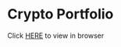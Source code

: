 # Crypto Portfolio

Click [HERE](https://mysterious-fortress-90505.herokuapp.com) to view in browser
